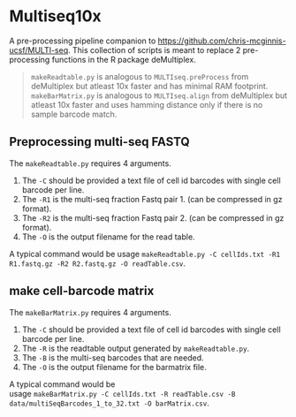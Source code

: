 # Multiseq10x
A pre-processing pipeline companion to https://github.com/chris-mcginnis-ucsf/MULTI-seq. This collection of scripts is meant to replace 2 pre-processing functions in the R package deMultiplex.  
>```makeReadtable.py``` is analogous to ```MULTIseq.preProcess``` from deMultiplex but atleast 10x faster and has minimal RAM footprint.  
>```makeBarMatrix.py``` is analogous to ```MULTIseq.align``` from deMultiplex but atleast 10x faster and uses hamming distance only if there is no sample barcode match.  

## Preprocessing multi-seq FASTQ
The `makeReadtable.py` requires 4 arguments.  
1. The `-C` should be provided a text file of cell id barcodes with single cell barcode per line.  
2. The `-R1` is the multi-seq fraction Fastq pair 1. (can be compressed in gz format).  
3. The `-R2` is the multi-seq fraction Fastq pair 2. (can be compressed in gz format).  
4. The `-O` is the output filename for the read table.  

A typical command would be
usage `makeReadtable.py -C cellIds.txt -R1 R1.fastq.gz -R2 R2.fastq.gz -O readTable.csv`. 

## make cell-barcode matrix
The `makeBarMatrix.py` requires 4 arguments.  
1. The `-C` should be provided a text file of cell id barcodes with single cell barcode per line.  
2. The `-R` is the readtable output generated by `makeReadtable.py`.  
3. The `-B` is the multi-seq barcodes that are needed.   
4. The `-O` is the output filename for the barmatrix file.  

A typical command would be  
usage `makeBarMatrix.py -C cellIds.txt -R readTable.csv -B data/multiSeqBarcodes_1_to_32.txt -O barMatrix.csv`.
